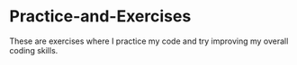 # Practice-and-Exercises
These are exercises where I practice my code and try improving my overall coding skills.
